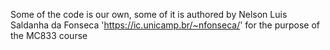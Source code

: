 Some of the code is our own, some of it is authored by Nelson Luis Saldanha da Fonseca 'https://ic.unicamp.br/~nfonseca/' for the purpose of the MC833 course
